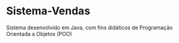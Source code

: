 # Sistema-Vendas
Sistema desenvolvido em Java, com fins didáticos de Programação Orientada a Objetos (POO)
